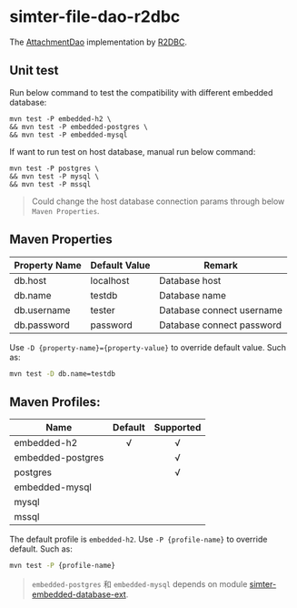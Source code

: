 # simter-file-dao-r2dbc

The [AttachmentDao] implementation by [R2DBC].

## Unit test

Run below command to test the compatibility with different embedded database:

```
mvn test -P embedded-h2 \
&& mvn test -P embedded-postgres \
&& mvn test -P embedded-mysql
```

If want to run test on host database, manual run below command:

```
mvn test -P postgres \
&& mvn test -P mysql \
&& mvn test -P mssql
```

> Could change the host database connection params through below `Maven Properties`.

## Maven Properties

| Property Name | Default Value | Remark                    |
|---------------|---------------|---------------------------|
| db.host       | localhost     | Database host             |
| db.name       | testdb        | Database name             |
| db.username   | tester        | Database connect username |
| db.password   | password      | Database connect password |

Use `-D {property-name}={property-value}` to override default value. Such as:

```bash
mvn test -D db.name=testdb
```

## Maven Profiles:

| Name              | Default | Supported |
|-------------------|:-------:|:---------:|
| embedded-h2       |    √    |     √     |
| embedded-postgres |         |     √     |
| postgres          |         |     √     |
| embedded-mysql    |         |           |
| mysql             |         |           |
| mssql             |         |           |

The default profile is `embedded-h2`.
Use `-P {profile-name}` to override default. Such as:

```bash
mvn test -P {profile-name}
```

> `embedded-postgres` 和 `embedded-mysql` depends on module [simter-embedded-database-ext].


[R2DBC]: https://r2dbc.io
[AttachmentDao]: https://github.com/simter/simter-file/blob/master/simter-file-core/src/main/kotlin/tech/simter/file/core/AttachmentDao.kt
[simter-embedded-database-ext]: https://github.com/simter/simter-embedded-database-ext
